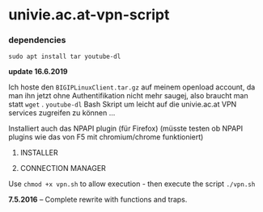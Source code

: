 # univie.ac.at-vpn-script

### dependencies
```
sudo apt install tar youtube-dl
```
**update 16.6.2019**

Ich hoste den `BIGIPLinuxClient.tar.gz` auf meinem openload account, da man ihn jetzt ohne Authentifikation nicht mehr saugej, also braucht man statt `wget` . `youtube-dl`
Bash Skript um leicht auf die univie.ac.at VPN services zugreifen zu können ...

Installiert auch das NPAPI plugin (für Firefox) (müsste testen ob NPAPI plugins wie das von F5 mit chromium/chrome funktioniert)

1) INSTALLER

2) CONNECTION MANAGER

Use `chmod +x vpn.sh` to allow execution - 
then execute the script `./vpn.sh`

**7.5.2016** – Complete rewrite with functions and traps.

